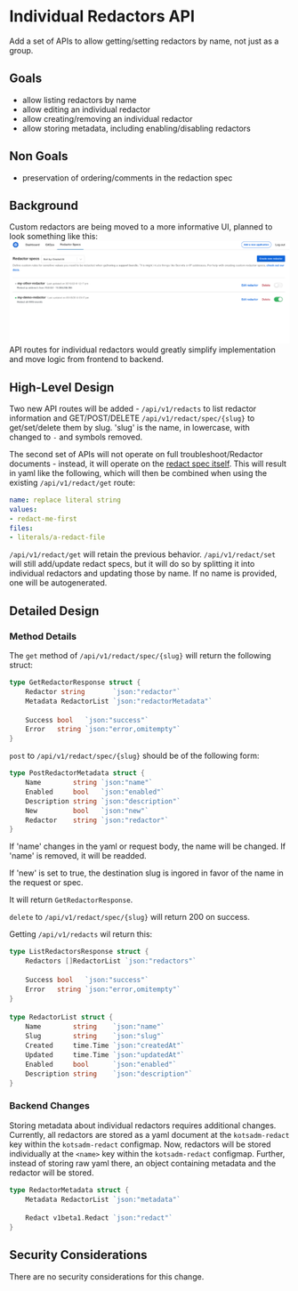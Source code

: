 # Individual Redactors API

Add a set of APIs to allow getting/setting redactors by name, not just as a group.

## Goals

- allow listing redactors by name
- allow editing an individual redactor
- allow creating/removing an individual redactor
- allow storing metadata, including enabling/disabling redactors

## Non Goals

- preservation of ordering/comments in the redaction spec

## Background

Custom redactors are being moved to a more informative UI, planned to look something like this:
![](./images/redactors-api-spec-list.png)
API routes for individual redactors would greatly simplify implementation and move logic from frontend to backend.


## High-Level Design

Two new API routes will be added - `/api/v1/redacts` to list redactor information and GET/POST/DELETE `/api/v1/redact/spec/{slug}` to get/set/delete them by slug.
'slug' is the name, in lowercase, with ` ` changed to `-` and symbols removed.

The second set of APIs will not operate on full troubleshoot/Redactor documents - instead, it will operate on the [redact spec itself](https://github.com/replicatedhq/troubleshoot/blob/8f594e876470fa72c6fb0389e8f89fabcde9e017/pkg/apis/troubleshoot/v1beta1/redact_shared.go#L8-L16).
This will result in yaml like the following, which will then be combined when using the existing `/api/v1/redact/get` route:
```yaml
name: replace literal string
values:
- redact-me-first
files:
- literals/a-redact-file
```

`/api/v1/redact/get` will retain the previous behavior. `/api/v1/redact/set` will still add/update redact specs, but it will do so by splitting it into individual redactors and updating those by name.
If no name is provided, one will be autogenerated.

## Detailed Design

### Method Details

The `get` method of `/api/v1/redact/spec/{slug}` will return the following struct:
```go
type GetRedactorResponse struct {
	Redactor string       `json:"redactor"`
	Metadata RedactorList `json:"redactorMetadata"`

	Success bool   `json:"success"`
	Error   string `json:"error,omitempty"`
}
```

`post` to `/api/v1/redact/spec/{slug}` should be of the following form:
```go
type PostRedactorMetadata struct {
	Name        string `json:"name"`
	Enabled     bool   `json:"enabled"`
	Description string `json:"description"`
	New         bool   `json:"new"`
	Redactor    string `json:"redactor"`
}
```

If 'name' changes in the yaml or request body, the name will be changed.
If 'name' is removed, it will be readded.

If 'new' is set to true, the destination slug is ingored in favor of the name in the request or spec.

It will return `GetRedactorResponse`.

`delete` to `/api/v1/redact/spec/{slug}` will return 200 on success.

Getting `/api/v1/redacts` wil return this:

```go
type ListRedactorsResponse struct {
	Redactors []RedactorList `json:"redactors"`

	Success bool   `json:"success"`
	Error   string `json:"error,omitempty"`
}

type RedactorList struct {
	Name        string    `json:"name"`
	Slug        string    `json:"slug"`
	Created     time.Time `json:"createdAt"`
	Updated     time.Time `json:"updatedAt"`
	Enabled     bool      `json:"enabled"`
	Description string    `json:"description"`
}
```

### Backend Changes

Storing metadata about individual redactors requires additional changes.
Currently, all redactors are stored as a yaml document at the `kotsadm-redact` key within the `kotsadm-redact` configmap.
Now, redactors will be stored individually at the `<name>` key within the `kotsadm-redact` configmap.
Further, instead of storing raw yaml there, an object containing metadata and the redactor will be stored.

```go
type RedactorMetadata struct {
	Metadata RedactorList `json:"metadata"`

	Redact v1beta1.Redact `json:"redact"`
}
```

## Security Considerations

There are no security considerations for this change.
